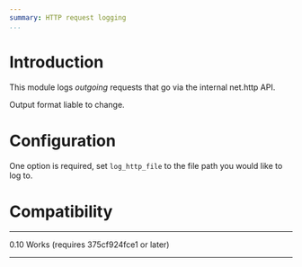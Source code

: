 ```yaml
---
summary: HTTP request logging
...
```


Introduction
============

This module logs *outgoing* requests that go via the internal net.http API.

Output format liable to change.

Configuration
=============

One option is required, set `log_http_file` to the file path you would like to log to.

Compatibility
=============

  ----- -------
  0.10   Works (requires 375cf924fce1 or later)
  ----- -------
